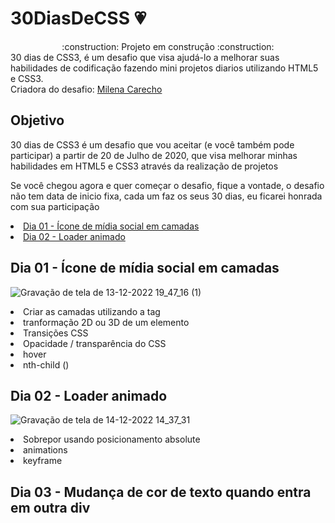 # 30DiasDeCSS :heartpulse:
<div align="center">:construction: Projeto em construção :construction:</div>
<div>30 dias de CSS3, é um desafio que visa ajudá-lo a melhorar suas habilidades de codificação fazendo mini projetos diarios utilizando HTML5 e CSS3.</div> 
<div> Criadora do desafio: <a href="https://github.com/MilenaCarecho">Milena Carecho</a></div>
<h2>Objetivo</h2>
30 dias de CSS3 é um desafio que vou aceitar (e você também pode participar) a partir de 20 de Julho de 2020, que visa melhorar minhas habilidades em HTML5 e CSS3 através da realização de projetos

Se você chegou agora e quer começar o desafio, fique a vontade, o desafio não tem data de inicio fixa, cada um faz os seus 30 dias, eu ficarei honrada com sua participação 
<div>
   <li><a href="https://github.com/ceciliacaporale/30DiasDeCSS#dia-01---%C3%ADcone-de-m%C3%ADdia-social-em-camadas)">Dia 01 - Ícone de mídia social em camadas</a></li>
   <li><a href="https://github.com/ceciliacaporale/30DiasDeCSS#dia-02---loader-animado">Dia 02 - Loader animado</a></li>
<!--    <li><a href=""></a></li>
   <li><a href=""></a></li>
   <li><a href=""></a></li>
   <li><a href=""></a></li>
   <li><a href=""></a></li>
   <li><a href=""></a></li>
   <li><a href=""></a></li>
   <li><a href=""></a></li> -->
</div>

<div><h2>Dia 01 - Ícone de mídia social em camadas</h2></div>

![Gravação de tela de 13-12-2022 19_47_16 (1)](https://user-images.githubusercontent.com/99148011/207683535-fd84d673-888a-43f0-a67a-a7848f32116a.gif)

<div>
<li> Criar as camadas utilizando a tag <span> </li>
<li> tranformação 2D ou 3D de um elemento </li>
<li> Transições CSS </li>
<li> Opacidade / transparência do CSS </li>
<li> hover </li>
<li> nth-child () </li>
</div>

<div><h2>Dia 02 - Loader animado</h2></div>

![Gravação de tela de 14-12-2022 14_37_31](https://user-images.githubusercontent.com/99148011/207667659-988e0550-20c4-4cac-a589-26bd8bf653fc.gif)

<div>
<li>Sobrepor usando posicionamento absolute</li>
<li>animations</li>
<li>keyframe</li>
</div>

<div><h2>Dia 03 - Mudança de cor de texto quando entra em outra div</h2></div>
<div>
</div>
